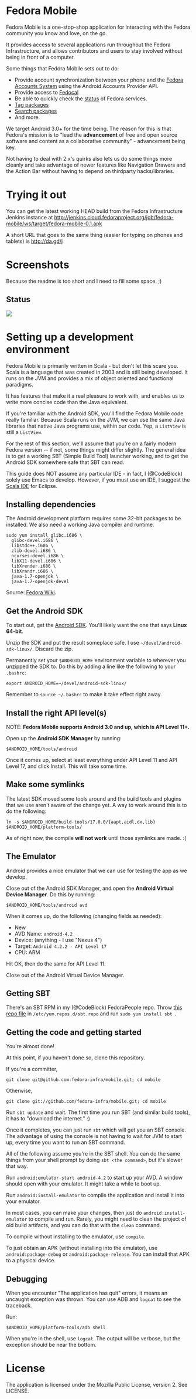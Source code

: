 # Fedora Mobile

Fedora Mobile is a one-stop-shop application for interacting with the Fedora
community you know and love, on the go.

It provides access to several applications run throughout the Fedora
Infrastructure, and allows contributors and users to stay involved without
being in front of a computer.

Some things that Fedora Mobile sets out to do:

- Provide account synchronization between your phone and the
  [Fedora Accounts System](https://admin.fedoraproject.org/accounts/) using the
  Android Accounts Provider API.
- Provide access to [Fedocal](https://apps.fedoraproject.org/calendar/)
- Be able to quickly check the [status](http://status.fedoraproject.org/) of
  Fedora services.
- [Tag packages](https://apps.fedoraproject.org/tagger/)
- [Search packages](https://apps.fedoraproject.org/packages/)
- And more.

We target Android 3.0+ for the time being. The reason for this is that Fedora's
mission is to "lead the **advancement** of free and open source software and
content as a collaborative community" - advancement being key.

Not having to deal with 2.x's quirks also lets us do some things more cleanly
and take advantage of newer features like Navigation Drawers and the Action Bar
without having to depend on thirdparty hacks/libraries.

# Trying it out

You can get the latest working HEAD build from the Fedora Infrastructure
Jenkins instance at
http://jenkins.cloud.fedoraproject.org/job/fedora-mobile/ws/target/fedora-mobile-0.1.apk

A short URL that goes to the same thing (easier for typing on phones and
tablets) is http://da.gd/j

# Screenshots

Because the readme is too short and I need to fill some space. ;)

## Status

<img src="http://i.imgur.com/HHnvOc3.png" />

# Setting up a development environment

Fedora Mobile is primarily written in Scala - but don't let this scare you.
Scala is a language that was created in 2003 and is still being developed. It
runs on the JVM and provides a mix of object oriented and functional paradigms.

It has features that make it a real pleasure to work with, and enables us to
write more concise code than the Java equivalent.

If you're familiar with the Android SDK, you'll find the Fedora Mobile code
really familiar. Because Scala runs on the JVM, we can use the same Java
libraries that native Java programs use, within our code. Yep, a `ListView`
is still a `ListView`.

For the rest of this section, we'll assume that you're on a fairly modern
Fedora version -- if not, some things might differ slightly. The general
idea is to get a working SBT (Simple Build Tool) launcher working, and
to get the Android SDK somewhere safe that SBT can read.

This guide does NOT assume any particular IDE - in fact, I (@CodeBlock) solely
use Emacs to develop. However, if you must use an IDE, I suggest the
[Scala IDE](http://www.scala-ide.org/) for Eclipse.

## Installing dependencies

The Android development platform requires some 32-bit packages to be installed.
We also need a working Java compiler and runtime.

```
sudo yum install glibc.i686 \
  glibc-devel.i686 \
  libstdc++.i686 \
  zlib-devel.i686 \
  ncurses-devel.i686 \
  libX11-devel.i686 \
  libXrender.i686 \
  libXrandr.i686 \
  java-1.7-openjdk \
  java-1.7-openjdk-devel
```

Source:
[Fedora Wiki](https://fedoraproject.org/wiki/HOWTO_Setup_Android_Development).


## Get the Android SDK

To start out, get the
[Android SDK](https://developer.android.com/sdk/index.html). You'll likely want
the one that says **Linux 64-bit**.

Unzip the SDK and put the result someplace safe. I use
`~/devel/android-sdk-linux/`. Discard the zip.

Permanently set your `$ANDROID_HOME` environment variable to wherever you
unzipped the SDK to. Do this by adding a line like the following to your
`.bashrc`:

```
export ANDROID_HOME=~/devel/android-sdk-linux/
```

Remember to `source ~/.bashrc` to make it take effect right away.

## Install the right API level(s)

NOTE: **Fedora Mobile supports Android 3.0 and up, which is API Level 11+.**

Open up the **Android SDK Manager** by running:

```
$ANDROID_HOME/tools/android
```

Once it comes up, select at least everything under API Level 11 and API Level
17, and click Install. This will take some time.

## Make some symlinks

The latest SDK moved some tools around and the build tools and plugins that we
use aren't aware of the change yet. A way to work around this is to do the
following:

```
ln -s $ANDROID_HOME/build-tools/17.0.0/{aapt,aidl,dx,lib} $ANDROID_HOME/platform-tools/
```

As of right now, the compile **will not work** until those symlinks are made. :(

## The Emulator

Android provides a nice emulator that we can use for testing the app as we
develop.

Close out of the Android SDK Manager, and open the **Android Virtual Device
Manager**. Do this by running:

```
$ANDROID_HOME/tools/android avd
```

When it comes up, do the following (changing fields as needed):

* New
* AVD Name: `android-4.2`
* Device: (anything - I use "Nexus 4")
* Target: `Android 4.2.2 - API Level 17`
* CPU: ARM

Hit OK, then do the same for API Level 11.

Close out of the Android Virtual Device Manager.

## Getting SBT

There's an SBT RPM in my (@CodeBlock) FedoraPeople repo. Throw
[this repo file](http://repos.fedorapeople.org/repos/codeblock/sbt/sbt.repo) in
`/etc/yum.repos.d/sbt.repo` and run `sudo yum install sbt `.

## Getting the code and getting started

You're almost done!

At this point, if you haven't done so, clone this repository.

If you're a committer,

```
git clone git@github.com:fedora-infra/mobile.git; cd mobile
```

Otherwise,

```
git clone git://github.com/fedora-infra/mobile.git; cd mobile
```

Run `sbt update` and wait. The first time you run SBT (and similar build tools),
it has to "download the internet." :)

Once it completes, you can just run `sbt` which will get you an SBT console.
The advantage of using the console is not having to wait for JVM to start up,
every time you want to run an SBT command.

All of the following assume you're in the SBT shell. You can do the same things
from your shell prompt by doing `sbt <the command>`, but it's slower that way.

Run `android:emulator-start android-4.2` to start up your AVD. A window should
open with your emulator. It might take a while to boot up.

Run `android:install-emulator` to compile the application and install it into
your emulator.

In most cases, you can make your changes, then just do
`android:install-emulator` to compile and run. Rarely, you might need to clean
the project of old build artifacts, and you can do that with the `clean`
command.

To compile without installing to the emulator, use `compile`.

To just obtain an APK (without installing into the emulator), use
`android:package-debug` or `android:package-release`. You can install that APK
to a physical device.

## Debugging

When you encounter "The application has quit" errors, it means an uncaught
exception was thrown. You can use ADB and `logcat` to see the traceback.

Run:

```
$ANDROID_HOME/platform-tools/adb shell
```

When you're in the shell, use `logcat`. The output will be verbose, but the
exception should be near the bottom.

# License

The application is licensed under the Mozilla Public License, version 2.
See LICENSE.
